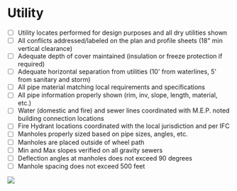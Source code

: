 # Utility

- [ ] Utility locates performed for design purposes and all dry utilities shown
- [ ] All conflicts addressed/labeled on the plan and profile sheets (18" min vertical clearance)
- [ ] Adequate depth of cover maintained (insulation or freeze protection if required)
- [ ] Adequate horizontal separation from utilities (10' from waterlines, 5' from sanitary and storm)
- [ ] All pipe material matching local requirements and specifications
- [ ] All pipe information properly shown (rim, inv, slope, length, material, etc.)
- [ ] Water (domestic and fire) and sewer lines coordinated with M.E.P. noted building connection locations
- [ ] Fire Hydrant locations coordinated with the local jurisdiction and per IFC
- [ ] Manholes properly sized based on pipe sizes, angles, etc.
- [ ] Manholes are placed outside of wheel path
- [ ] Min and Max slopes verified on all gravity sewers
- [ ] Deflection angles at manholes does not exceed 90 degrees
- [ ] Manhole spacing does not exceed 500 feet

![](/images/checklists/6-UTILITY.png)
